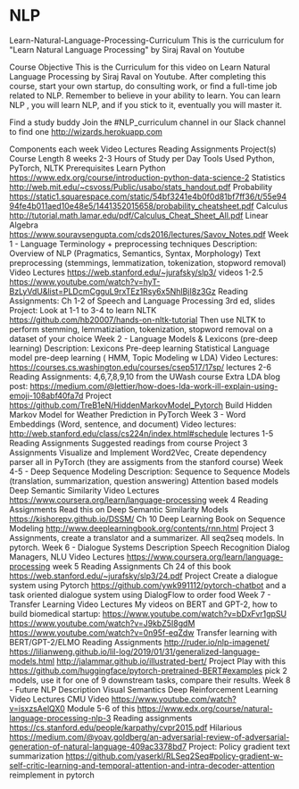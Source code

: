 # NLP

Learn-Natural-Language-Processing-Curriculum
This is the curriculum for "Learn Natural Language Processing" by Siraj Raval on Youtube

Course Objective
This is the Curriculum for this video on Learn Natural Language Processing by Siraj Raval on Youtube. After completing this course, start your own startup, do consulting work, or find a full-time job related to NLP. Remember to believe in your ability to learn. You can learn NLP , you will learn NLP, and if you stick to it, eventually you will master it.

Find a study buddy
Join the #NLP_curriculum channel in our Slack channel to find one http://wizards.herokuapp.com

Components each week
Video Lectures
Reading Assignments
Project(s)
Course Length
8 weeks
2-3 Hours of Study per Day
Tools Used
Python, PyTorch, NLTK
Prerequisites
Learn Python https://www.edx.org/course/introduction-python-data-science-2
Statistics http://web.mit.edu/~csvoss/Public/usabo/stats_handout.pdf
Probability https://static1.squarespace.com/static/54bf3241e4b0f0d81bf7ff36/t/55e9494fe4b011aed10e48e5/1441352015658/probability_cheatsheet.pdf
Calculus http://tutorial.math.lamar.edu/pdf/Calculus_Cheat_Sheet_All.pdf
Linear Algebra https://www.souravsengupta.com/cds2016/lectures/Savov_Notes.pdf
Week 1 - Language Terminology + preprocessing techniques
Description:
Overview of NLP (Pragmatics, Semantics, Syntax, Morphology)
Text preprocessing (stemmings, lemmatization, tokenization, stopword removal)
Video Lectures
https://web.stanford.edu/~jurafsky/slp3/ videos 1-2.5
https://www.youtube.com/watch?v=hyT-BzLyVdU&list=PLDcmCgguL9rxTEz1Rsy6x5NhlBjI8z3Gz
Reading Assignments:
Ch 1-2 of Speech and Language Processing 3rd ed, slides
Project:
Look at 1-1 to 3-4 to learn NLTK https://github.com/hb20007/hands-on-nltk-tutorial
Then use NLTK to perform stemming, lemmatiziation, tokenization, stopword removal on a dataset of your choice
Week 2 - Language Models & Lexicons (pre-deep learning)
Description:
Lexicons
Pre-deep learning Statistical Language model pre-deep learning ( HMM, Topic Modeling w LDA)
Video Lectures:
https://courses.cs.washington.edu/courses/csep517/17sp/ lectures 2-6
Reading Assignments:
4,6,7,8,9,10 from the UWash course
Extra
LDA blog post: https://medium.com/@lettier/how-does-lda-work-ill-explain-using-emoji-108abf40fa7d
Project
https://github.com/TreB1eN/HiddenMarkovModel_Pytorch Build Hidden Markov Model for Weather Prediction in PyTorch
Week 3 - Word Embeddings (Word, sentence, and document)
Video lectures:
http://web.stanford.edu/class/cs224n/index.html#schedule lectures 1-5
Reading Assignments
Suggested readings from course
Project
3 Assignments Visualize and Implement Word2Vec, Create dependency parser all in PyTorch (they are assigments from the stanford course)
Week 4-5 - Deep Sequence Modeling
Description:
Sequence to Sequence Models (translation, summarization, question answering)
Attention based models
Deep Semantic Similarity
Video Lectures
https://www.coursera.org/learn/language-processing week 4
Reading Assignments
Read this on Deep Semantic Similarity Models https://kishorepv.github.io/DSSM/
Ch 10 Deep Learning Book on Sequence Modeling http://www.deeplearningbook.org/contents/rnn.html
Project
3 Assignments, create a translator and a summarizer. All seq2seq models. In pytorch.
Week 6 - Dialogue Systems
Description
Speech Recognition
Dialog Managers, NLU
Video Lectures
https://www.coursera.org/learn/language-processing week 5
Reading Assignments
Ch 24 of this book https://web.stanford.edu/~jurafsky/slp3/24.pdf
Project
Create a dialogue system using Pytorch https://github.com/ywk991112/pytorch-chatbot and a task oriented dialogue system using DialogFlow to order food
Week 7 - Transfer Learning
Video Lectures
My videos on BERT and GPT-2, how to build biomedical startup:
https://www.youtube.com/watch?v=bDxFvr1gpSU
https://www.youtube.com/watch?v=J9kbZ5I8gdM
https://www.youtube.com/watch?v=0n95f-eqZdw
Transfer learning with BERT/GPT-2/ELMO
Reading Assignments
http://ruder.io/nlp-imagenet/
https://lilianweng.github.io/lil-log/2019/01/31/generalized-language-models.html
http://jalammar.github.io/illustrated-bert/
Project
Play with this https://github.com/huggingface/pytorch-pretrained-BERT#examples pick 2 models, use it for one of 9 downstream tasks, compare their results.
Week 8 - Future NLP
Description
Visual Semantics
Deep Reinforcement Learning
Video Lectures
CMU Video https://www.youtube.com/watch?v=isxzsAelQX0
Module 5-6 of this https://www.edx.org/course/natural-language-processing-nlp-3
Reading assignments
https://cs.stanford.edu/people/karpathy/cvpr2015.pdf
Hilarious https://medium.com/@yoav.goldberg/an-adversarial-review-of-adversarial-generation-of-natural-language-409ac3378bd7
Project:
Policy gradient text summarization https://github.com/yaserkl/RLSeq2Seq#policy-gradient-w-self-critic-learning-and-temporal-attention-and-intra-decoder-attention reimplement in pytorch
